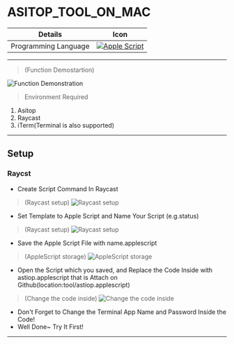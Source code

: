 #  ASITOP_TOOL_ON_MAC

| Details            | Icon            |
|-----------------------|---------------|
| Programming Language |  [![Apple Script](https://img.shields.io/badge/Apple_Script-blue.svg)](https://support.apple.com/zh-tw/guide/terminal/trml1003/mac) | 
- - -
>(Function Demostartion)

![Function Demonstration](https://i.imgur.com/Jk7GSBx.gif)

>Environment Required
1. Asitop
2. Raycast
3. iTerm(Terminal is also supported)

- - -

##  Setup
### Raycst
- Create Script Command In Raycast
>(Raycast setup)
![Raycast setup](https://i.imgur.com/5BF1nTj.jpg)

- Set Template to Apple Script and Name Your Script (e.g.status)
>(Raycast setup)
![Raycast setup](https://i.imgur.com/tn1nsTT.jpg)

- Save the Apple Script File with name.applescript
>(AppleScript storage)
![AppleScript storage](https://i.imgur.com/VeqfZKv.jpg)

- Open the Script which you saved, and Replace the Code Inside with astiop.applescript that is Attach on Github(location:tool/astiop.applescript)
>(Change the code inside)
![Change the code inside](https://i.imgur.com/PE0TlPz.png)

- Don't Forget to Change the Terminal App Name and Password Inside the Code!
- Well Done~ Try It First!

- - -








